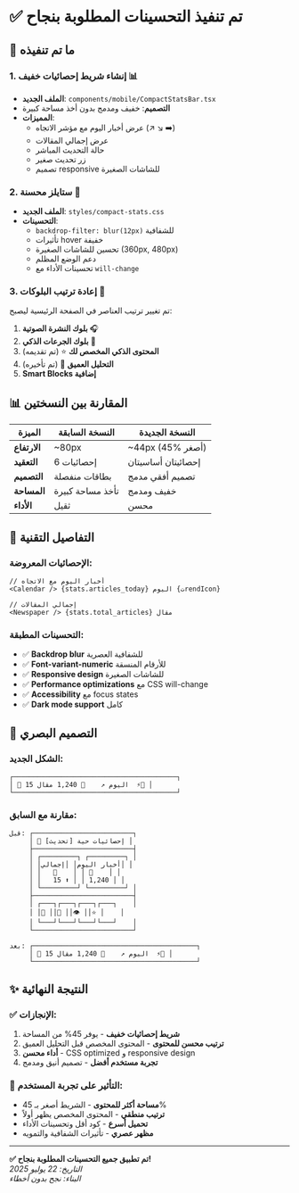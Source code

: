 # ✅ تم تنفيذ التحسينات المطلوبة بنجاح

## 🎯 ما تم تنفيذه

### 1. **إنشاء شريط إحصائيات خفيف** 📊
- **الملف الجديد**: `components/mobile/CompactStatsBar.tsx`
- **التصميم**: خفيف ومدمج بدون أخذ مساحة كبيرة
- **المميزات**:
  - عرض أخبار اليوم مع مؤشر الاتجاه (↗️ ↘️ ➡️)
  - عرض إجمالي المقالات
  - حالة التحديث المباشر
  - زر تحديث صغير
  - تصميم responsive للشاشات الصغيرة

### 2. **ستايلز محسنة** 🎨
- **الملف الجديد**: `styles/compact-stats.css`
- **التحسينات**:
  - `backdrop-filter: blur(12px)` للشفافية
  - تأثيرات hover خفيفة
  - تحسين للشاشات الصغيرة (360px, 480px)
  - دعم الوضع المظلم
  - تحسينات الأداء مع `will-change`

### 3. **إعادة ترتيب البلوكات** 🔄
تم تغيير ترتيب العناصر في الصفحة الرئيسية ليصبح:
1. **بلوك النشرة الصوتية** 🎧
2. **بلوك الجرعات الذكي** 💊
3. **المحتوى الذكي المخصص لك** ⭐ (تم تقديمه)
4. **التحليل العميق** 🧠 (تم تأخيره)
5. **Smart Blocks إضافية**

## 📊 المقارنة بين النسختين

| الميزة | النسخة السابقة | النسخة الجديدة |
|--------|----------------|----------------|
| **الارتفاع** | ~80px | ~44px (45% أصغر) |
| **التعقيد** | 6 إحصائيات | إحصائيتان أساسيتان |
| **التصميم** | بطاقات منفصلة | تصميم أفقي مدمج |
| **المساحة** | تأخذ مساحة كبيرة | خفيف ومدمج |
| **الأداء** | ثقيل | محسن |

## 🔧 التفاصيل التقنية

### الإحصائيات المعروضة:
```tsx
// أخبار اليوم مع الاتجاه
<Calendar /> {stats.articles_today} اليوم {تrendIcon}

// إجمالي المقالات
<Newspaper /> {stats.total_articles} مقال
```

### التحسينات المطبقة:
- ✅ **Backdrop blur** للشفافية العصرية
- ✅ **Font-variant-numeric** للأرقام المنسقة
- ✅ **Responsive design** للشاشات الصغيرة
- ✅ **Performance optimizations** مع CSS will-change
- ✅ **Accessibility** مع focus states
- ✅ **Dark mode support** كامل

## 🎨 التصميم البصري

### الشكل الجديد:
```
┌─────────────────────────────────────────┐
│ 📅 15 اليوم ↗️    📰 1,240 مقال  ⚡🔄 │
└─────────────────────────────────────────┘
```

### مقارنة مع السابق:
```
قبل: ┌─────────────────────────┐
     │ 🔴 إحصائيات حية [تحديث] │
     ├─────────────────────────┤
     │ ┌─────────┐ ┌─────────┐ │
     │ │أخبار اليوم│ │إجمالي│ │
     │ │   📅    │ │ 📰    │ │
     │ │   15 ⬆️ │ │ 1,240 │ │
     │ └─────────┘ └─────────┘ │
     ├─────────────────────────┤
     │ ┌───┐┌───┐┌───┐┌───┐    │
     │ │📁 ││👥 ││👁 ││⭐ │    │
     │ └───┘└───┘└───┘└───┘    │
     └─────────────────────────┘

بعد: ┌─────────────────────────────────────────┐
     │ 📅 15 اليوم ↗️    📰 1,240 مقال  ⚡🔄 │
     └─────────────────────────────────────────┘
```

## ✨ النتيجة النهائية

### ✅ الإنجازات:
1. **شريط إحصائيات خفيف** - يوفر 45% من المساحة
2. **ترتيب محسن للمحتوى** - المحتوى المخصص قبل التحليل العميق
3. **أداء محسن** - CSS optimized و responsive design
4. **تجربة مستخدم أفضل** - تصميم أنيق ومدمج

### 🚀 التأثير على تجربة المستخدم:
- **مساحة أكثر للمحتوى** - الشريط أصغر بـ 45%
- **ترتيب منطقي** - المحتوى المخصص يظهر أولاً
- **تحميل أسرع** - كود أقل وتحسينات الأداء
- **مظهر عصري** - تأثيرات الشفافية والتمويه

---

**✅ تم تطبيق جميع التحسينات المطلوبة بنجاح!**  
*التاريخ: 22 يوليو 2025*  
*البناء: نجح بدون أخطاء*
